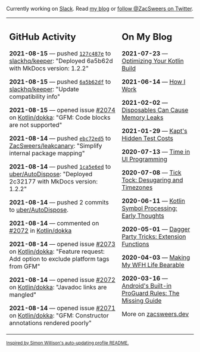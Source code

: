 Currently working on [Slack](https://slack.com/). Read [my blog](https://zacsweers.dev/) or [follow @ZacSweers on Twitter](https://twitter.com/ZacSweers).

<table><tr><td valign="top" width="60%">

## GitHub Activity
<!-- githubActivity starts -->
**2021-08-15** — pushed [`127c487e`](https://github.com/slackhq/keeper/commit/127c487e4efa4ae0cf3a4f1884433f3903326fb7) to [slackhq/keeper](https://api.github.com/repos/slackhq/keeper): "Deployed 6a5b62d with MkDocs version: 1.2.2"

**2021-08-15** — pushed [`6a5b62df`](https://github.com/slackhq/keeper/commit/6a5b62dfd953a04c22e4481e6feb2608701822b4) to [slackhq/keeper](https://api.github.com/repos/slackhq/keeper): "Update compatibility info"

**2021-08-15** — opened issue [#2074](https://api.github.com/repos/Kotlin/dokka/issues/2074) on [Kotlin/dokka](https://api.github.com/repos/Kotlin/dokka): "GFM: Code blocks are not supported"

**2021-08-14** — pushed [`ebc72ed5`](https://github.com/ZacSweers/leakcanary/commit/ebc72ed570a7b9b777553c96485654959d6b3bf4) to [ZacSweers/leakcanary](https://api.github.com/repos/ZacSweers/leakcanary): "Simplify internal package mapping"

**2021-08-14** — pushed [`1ca5e6ed`](https://github.com/uber/AutoDispose/commit/1ca5e6eded7a30c5ac27ee61765fee3584ec0420) to [uber/AutoDispose](https://api.github.com/repos/uber/AutoDispose): "Deployed 2c32177 with MkDocs version: 1.2.2"

**2021-08-14** — pushed 2 commits to [uber/AutoDispose](https://api.github.com/repos/uber/AutoDispose).

**2021-08-14** — commented on [#2072](https://github.com/Kotlin/dokka/issues/2072#issuecomment-898981496) in [Kotlin/dokka](https://api.github.com/repos/Kotlin/dokka)

**2021-08-14** — opened issue [#2073](https://api.github.com/repos/Kotlin/dokka/issues/2073) on [Kotlin/dokka](https://api.github.com/repos/Kotlin/dokka): "Feature request: Add option to exclude platform tags from GFM"

**2021-08-14** — opened issue [#2072](https://api.github.com/repos/Kotlin/dokka/issues/2072) on [Kotlin/dokka](https://api.github.com/repos/Kotlin/dokka): "Javadoc links are mangled"

**2021-08-14** — opened issue [#2071](https://api.github.com/repos/Kotlin/dokka/issues/2071) on [Kotlin/dokka](https://api.github.com/repos/Kotlin/dokka): "GFM: Constructor annotations rendered poorly"
<!-- githubActivity ends -->
</td><td valign="top" width="40%">

## On My Blog
<!-- blog starts -->
**2021-07-23** — [Optimizing Your Kotlin Build](https://www.zacsweers.dev/optimizing-your-kotlin-build/)

**2021-06-14** — [How I Work](https://www.zacsweers.dev/how-i-work/)

**2021-02-02** — [Disposables Can Cause Memory Leaks](https://www.zacsweers.dev/disposables-can-cause-memory-leaks/)

**2021-01-29** — [Kapt's Hidden Test Costs](https://www.zacsweers.dev/kapts-hidden-test-costs/)

**2020-07-13** — [Time in UI Programming](https://www.zacsweers.dev/time-in-ui/)

**2020-07-08** — [Tick Tock: Desugaring and Timezones](https://www.zacsweers.dev/ticktock-desugaring-timezones/)

**2020-06-11** — [Kotlin Symbol Processing: Early Thoughts](https://www.zacsweers.dev/kotlin-symbol-processor-early-thoughts/)

**2020-05-01** — [Dagger Party Tricks: Extension Functions](https://www.zacsweers.dev/dagger-party-tricks-extension-functions/)

**2020-04-03** — [Making My WFH Life Bearable](https://www.zacsweers.dev/making-wfh-life-bearable/)

**2020-03-16** — [Android's Built-in ProGuard Rules: The Missing Guide](https://www.zacsweers.dev/android-proguard-rules/)
<!-- blog ends -->
More on [zacsweers.dev](https://zacsweers.dev/)
</td></tr></table>

<sub><a href="https://simonwillison.net/2020/Jul/10/self-updating-profile-readme/">Inspired by Simon Willison's auto-updating profile README.</a></sub>